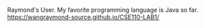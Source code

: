 Raymond's User. My favorite programming language is Java so far.
https://wangraymond-source.github.io/CSE110-LAB1/